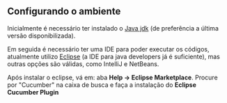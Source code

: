 ## Configurando o ambiente

Inicialmente é necessário ter instalado o [Java jdk](https://www.oracle.com/java/technologies/downloads/) (de preferência a última versão disponibilizada).

Em seguida é necessário ter uma IDE para poder executar os códigos, atualmente utilizo [Eclipse](https://www.eclipse.org/downloads/) (a IDE para java developers já é suficiente), mas outras opções são válidas, como IntelliJ e NetBeans.

Após instalar o eclipse, vá em: aba **Help -> Eclipse Marketplace**. Procure por "Cucumber" na caixa de busca e faça a instalação do **Eclipse Cucumber Plugin**

